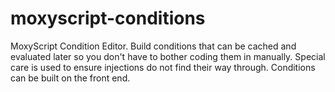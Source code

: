 # moxyscript-conditions
MoxyScript Condition Editor. Build conditions that can be cached and evaluated later so you don't have to bother coding them in manually. Special care is used to ensure injections do not find their way through. Conditions can be built on the front end.

